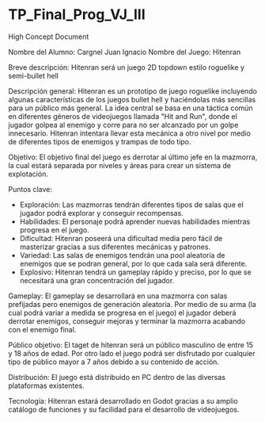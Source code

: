 # TP_Final_Prog_VJ_III

High Concept Document 

Nombre del Alumno: Cargnel Juan Ignacio
Nombre del Juego: Hitenran

Breve descripción: Hitenran será un juego 2D topdown estilo roguelike y semi-bullet hell

Descripción general: Hitenran es un prototipo de juego roguelike incluyendo algunas características de los juegos bullet hell y haciéndolas más sencillas para un público más general. La idea central se basa en una táctica común en diferentes géneros de videojuegos llamada "Hit and Run", donde el jugador golpea al enemigo y corre para no ser alcanzado por un golpe innecesario. Hitenran intentara llevar esta mecánica a otro nivel por medio de diferentes tipos de enemigos y trampas de todo tipo. 

Objetivo: El objetivo final del juego es derrotar al último jefe en la mazmorra, la cual estará separada por niveles y áreas para crear un sistema de explotación. 

Puntos clave:

  * Exploración: Las mazmorras tendrán diferentes tipos de salas que el jugador podrá explorar y  conseguir recompensas.
  * Habilidades: El personaje podrá aprender nuevas habilidades mientras progresa en el juego.
  * Dificultad: Hitenran poseerá una dificultad media pero fácil de masterizar gracias a sus diferentes mecánicas y patrones.
  * Variedad: Las salas de enemigos tendrán una pool aleatoria de enemigos que se podran general, por lo que cada sala será diferente.
  * Explosivo: Hitenran tendrá un gameplay rápido y preciso, por lo que se necesitará una gran concentración del jugador.

Gameplay: El gameplay se desarrollará en una mazmorra con salas prefijadas pero enemigos de generación aleatoria. Por medio de su arma (la cual podrá variar a medida se progresa en el juego) el jugador deberá derrotar enemigos, conseguir mejoras y terminar la mazmorra acabando con el enemigo final. 

Público objetivo: El taget de hitenran será un público masculino de entre 15 y 18 años de edad. Por otro lado el juego podrá ser disfrutado por cualquier tipo de público mayor a 7 años debido a su contenido de acción. 

Distribución: El juego está distribuido en PC dentro de las diversas plataformas existentes. 

Tecnología: Hitenran estará desarrollado en Godot gracias a su amplio catálogo de funciones y su facilidad para el desarrollo de videojuegos.
